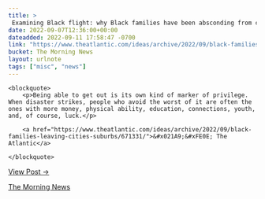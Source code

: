 ```yaml
---
title: > 
 Examining Black flight: why Black families have been absconding from cities for decades.
date: 2022-09-07T12:36:00+00:00
dateadded: 2022-09-11 17:58:47 -0700
link: "https://www.theatlantic.com/ideas/archive/2022/09/black-families-leaving-cities-suburbs/671331/"
bucket: The Morning News
layout: urlnote
tags: ["misc", "news"]
--- 
```




  
    
  

  
    <blockquote>
        <p>Being able to get out is its own kind of marker of privilege. When disaster strikes, people who avoid the worst of it are often the ones with more money, physical ability, education, connections, youth, and, of course, luck.</p>
        
        <a href="https://www.theatlantic.com/ideas/archive/2022/09/black-families-leaving-cities-suburbs/671331/">&#x021A9;&#xFE0E; The Atlantic</a>
        
    </blockquote>
  
  <p><a href="https://themorningnews.org/p/why-black-families-have-been-absconding-from-cities-for-decades">View Post &rarr;</a></p>



 <!-- end excerpt --> 
<div class='bucket'><a class='internal-link' href='/buckets/the-morning-news'>The Morning News</a></div> 
